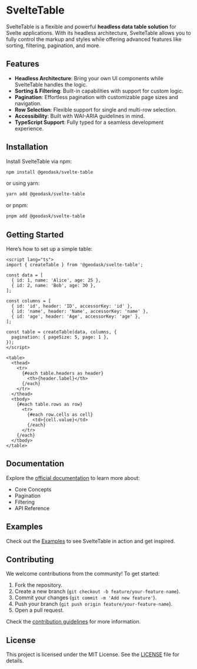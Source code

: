 # SvelteTable

SvelteTable is a flexible and powerful **headless data table solution** for Svelte applications. With its headless architecture, SvelteTable allows you to fully control the markup and styles while offering advanced features like sorting, filtering, pagination, and more.

## Features

- **Headless Architecture**: Bring your own UI components while SvelteTable handles the logic.
- **Sorting & Filtering**: Built-in capabilities with support for custom logic.
- **Pagination**: Effortless pagination with customizable page sizes and navigation.
- **Row Selection**: Flexible support for single and multi-row selection.
- **Accessibility**: Built with WAI-ARIA guidelines in mind.
- **TypeScript Support**: Fully typed for a seamless development experience.

## Installation

Install SvelteTable via npm:

```bash
npm install @geodask/svelte-table
```

or using yarn:

```bash
yarn add @geodask/svelte-table
```

or pnpm:

```bash
pnpm add @geodask/svelte-table
```

## Getting Started

Here’s how to set up a simple table:

```svelte
<script lang="ts">
import { createTable } from '@geodask/svelte-table';

const data = [
  { id: 1, name: 'Alice', age: 25 },
  { id: 2, name: 'Bob', age: 30 },
];

const columns = [
  { id: 'id', header: 'ID', accessorKey: 'id' },
  { id: 'name', header: 'Name', accessorKey: 'name' },
  { id: 'age', header: 'Age', accessorKey: 'age' },
];

const table = createTable(data, columns, {
  pagination: { pageSize: 5, page: 1 },
});
</script>

<table>
  <thead>
    <tr>
      {#each table.headers as header}
        <th>{header.label}</th>
      {/each}
    </tr>
  </thead>
  <tbody>
    {#each table.rows as row}
      <tr>
        {#each row.cells as cell}
          <td>{cell.value}</td>
        {/each}
      </tr>
    {/each}
  </tbody>
</table>
```

## Documentation

Explore the [official documentation](https://svelte-table.vercel.app) to learn more about:

- Core Concepts
- Pagination
- Filtering
- API Reference

## Examples

Check out the [Examples](https://your-examples-link.com) to see SvelteTable in action and get inspired.

## Contributing

We welcome contributions from the community! To get started:

1. Fork the repository.
2. Create a new branch (`git checkout -b feature/your-feature-name`).
3. Commit your changes (`git commit -m 'Add new feature'`).
4. Push your branch (`git push origin feature/your-feature-name`).
5. Open a pull request.

Check the [contribution guidelines](https://your-contribution-guidelines-link.com) for more information.

## License

This project is licensed under the MIT License. See the [LICENSE](./LICENSE) file for details.